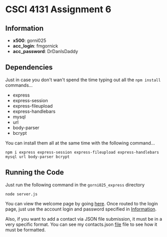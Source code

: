 # CSCI 4131 Assignment 6
## <a name="info"></a>Information
- **x500**: gorni025
- **acc_login**: fmgornick
- **acc_password**: DrDanIsDaddy

## Dependencies
Just in case you don't wan't spend the time typing out all the `npm install` commands...

- express
- express-session
- express-fileupload
- express-handlebars
- mysql
- url
- body-parser
- bcrypt

You can install them all at the same time with the following command...
```
npm i express express-session express-fileupload express-handlebars mysql url body-parser bcrypt
```

## Running the Code
Just run the following command in the `gorni025_express` directory
```
node server.js
```
You can view the welcome page by going [here](http://localhost:9001/).  Once routed to the login page, just use the account login and password specified in [Information](#info).

Also, if you want to add a contact via JSON file submission, it must be in a very specific format.  You can see my contacts.json [file](./contacts.json) file to see how it must be formatted.
